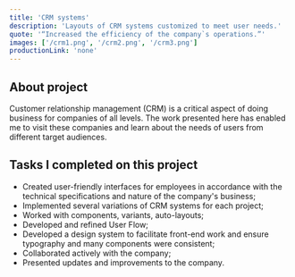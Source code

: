 ```yaml
---
title: 'CRM systems'
description: 'Layouts of CRM systems customized to meet user needs.'
quote: '“Increased the efficiency of the company`s operations.”'
images: ['/crm1.png', '/crm2.png', '/crm3.png']
productionLink: 'none'
---
```


## About project

Customer relationship management (CRM) is a critical aspect of doing business for companies of all levels. The work presented here has enabled me to visit these companies and learn about the needs of users from different target audiences.

## Tasks I completed on this project

- Created user-friendly interfaces for employees in accordance with the technical specifications and nature of the company's business;
- Implemented several variations of CRM systems for each project;
- Worked with components, variants, auto-layouts;
- Developed and refined User Flow;
- Developed a design system to facilitate front-end work and ensure typography and many components were consistent;
- Collaborated actively with the company;
- Presented updates and improvements to the company.
